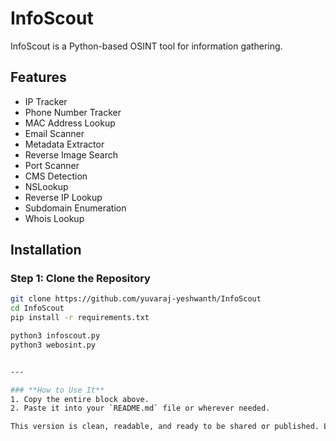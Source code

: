 
# InfoScout

InfoScout is a Python-based OSINT tool for information gathering.

## Features
- IP Tracker
- Phone Number Tracker
- MAC Address Lookup
- Email Scanner
- Metadata Extractor
- Reverse Image Search
- Port Scanner
- CMS Detection
- NSLookup
- Reverse IP Lookup
- Subdomain Enumeration
- Whois Lookup

## Installation

### Step 1: Clone the Repository
```bash
git clone https://github.com/yuvaraj-yeshwanth/InfoScout
cd InfoScout
pip install -r requirements.txt

python3 infoscout.py
python3 webosint.py


---

### **How to Use It**
1. Copy the entire block above.
2. Paste it into your `README.md` file or wherever needed.

This version is clean, readable, and ready to be shared or published. Let me know if you need additional formatting changes or further assistance! 🚀
